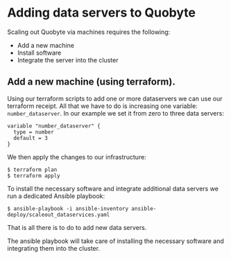 # Adding data servers to Quobyte

Scaling out Quobyte via machines requires the following: 

* Add a new machine
* Install software
* Integrate the server into the cluster

## Add a new machine (using terraform).

Using our terraform scripts to add one or more dataservers we can use our terraform receipt.
All that we have to do is increasing one variable: ``` number_dataserver ```.
In our example we set it from zero to three data servers:

```
variable "number_dataserver" {
  type = number
  default = 3
}
```

We then apply the changes to our infrastructure:

```
$ terraform plan
$ terraform apply
```

To install the necessary software and integrate additional data servers we run a dedicated Ansible playbook:

```
$ ansible-playbook -i ansible-inventory ansible-deploy/scaleout_dataservices.yaml
```

That is all there is to do to add new data servers.

The ansible playbook will take care of installing the necessary software and integrating them into the cluster.




